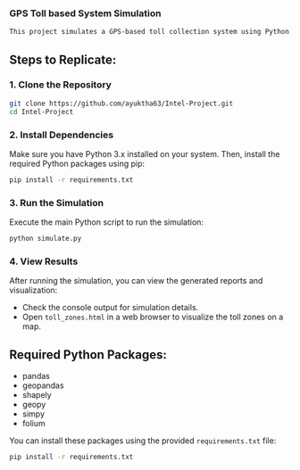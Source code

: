### GPS Toll based System Simulation

```markdown
This project simulates a GPS-based toll collection system using Python. It includes components such as vehicle movement simulation, toll zone definition, toll calculation, and payment simulation.
```
## Steps to Replicate:

### 1. Clone the Repository
```bash
git clone https://github.com/ayuktha63/Intel-Project.git
cd Intel-Project
```

### 2. Install Dependencies

Make sure you have Python 3.x installed on your system. Then, install the required Python packages using pip:

```bash
pip install -r requirements.txt
```

### 3. Run the Simulation

Execute the main Python script to run the simulation:

```bash
python simulate.py
```

### 4. View Results

After running the simulation, you can view the generated reports and visualization:

- Check the console output for simulation details.
- Open `toll_zones.html` in a web browser to visualize the toll zones on a map.

## Required Python Packages:

- pandas
- geopandas
- shapely
- geopy
- simpy
- folium

You can install these packages using the provided `requirements.txt` file:

```bash
pip install -r requirements.txt
```

